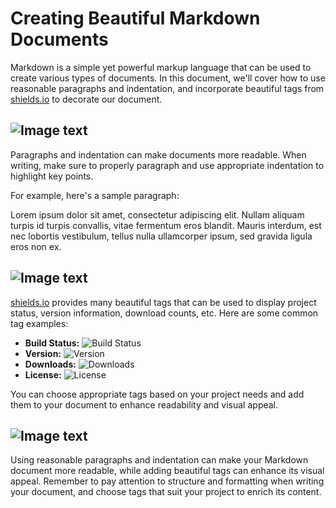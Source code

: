 # Creating Beautiful Markdown Documents

Markdown is a simple yet powerful markup language that can be used to create various types of documents. In this document, we'll cover how to use reasonable paragraphs and indentation, and incorporate beautiful tags from [shields.io](https://shields.io/) to decorate our document.

## ![Image text](https://img.shields.io/badge/Paragraphs%and%20Indentation%-grey?style=for-the-badge&logo=bitcoin)

Paragraphs and indentation can make documents more readable. When writing, make sure to properly paragraph and use appropriate indentation to highlight key points.

For example, here's a sample paragraph:

Lorem ipsum dolor sit amet, consectetur adipiscing elit. Nullam aliquam turpis id turpis convallis, vitae fermentum eros blandit. Mauris interdum, est nec lobortis vestibulum, tellus nulla ullamcorper ipsum, sed gravida ligula eros non ex.

## ![Image text](https://img.shields.io/badge/Beautiful%20Tags%20-grey?style=for-the-badge&logo=javascript)
[shields.io](https://shields.io/) provides many beautiful tags that can be used to display project status, version information, download counts, etc. Here are some common tag examples:

- **Build Status:** ![Build Status](https://img.shields.io/badge/Build-Passing-brightgreen)
- **Version:** ![Version](https://img.shields.io/badge/Version-1.0-blue)
- **Downloads:** ![Downloads](https://img.shields.io/badge/Downloads-100K-orange)
- **License:** ![License](https://img.shields.io/badge/License-MIT-yellow)

You can choose appropriate tags based on your project needs and add them to your document to enhance readability and visual appeal.

## ![Image text](https://img.shields.io/badge/Conclusion-grey?style=for-the-badge&logo=bitcoin)
Using reasonable paragraphs and indentation can make your Markdown document more readable, while adding beautiful tags can enhance its visual appeal. Remember to pay attention to structure and formatting when writing your document, and choose tags that suit your project to enrich its content.
